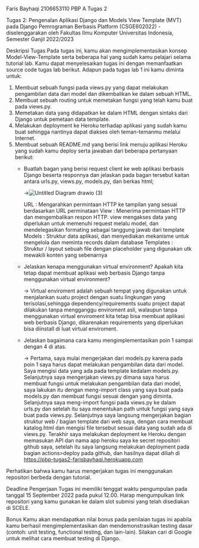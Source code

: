 Faris Bayhaqi
2106653110
PBP A
Tugas 2

Tugas 2: Pengenalan Aplikasi Django dan Models View Template (MVT) pada Django
Pemrograman Berbasis Platform (CSGE602022) - diselenggarakan oleh Fakultas Ilmu Komputer Universitas Indonesia, Semester Ganjil 2022/2023

Deskripsi Tugas
Pada tugas ini, kamu akan mengimplementasikan konsep Model-View-Template serta beberapa hal yang sudah kamu pelajari selama tutorial lab. Kamu dapat menyelesaikan tugas ini dengan memanfaatkan source code tugas lab berikut. Adapun pada tugas lab 1 ini kamu diminta untuk:

1. Membuat sebuah fungsi pada views.py yang dapat melakukan pengambilan data dari model dan dikembalikan ke dalam sebuah HTML.
2. Membuat sebuah routing untuk memetakan fungsi yang telah kamu buat pada views.py.
3. Memetakan data yang didapatkan ke dalam HTML dengan sintaks dari Django untuk pemetaan data template.
4. Melakukan deployment ke Heroku terhadap aplikasi yang sudah kamu buat sehingga nantinya dapat diakses oleh teman-temanmu melalui Internet.
5. Membuat sebuah README.md yang berisi link menuju aplikasi Heroku yang sudah kamu deploy serta jawaban dari beberapa pertanyaan berikut:
   - Buatlah bagan yang berisi request client ke web aplikasi berbasis Django beserta responnya dan jelaskan pada bagan tersebut kaitan antara urls.py, views.py,
     models.py, dan berkas html;
    
     ->![Untitled Diagram drawio (3)](https://user-images.githubusercontent.com/94624202/190207366-f071378a-13ac-45cc-be84-64bb9d29d5b8.png)
       
       URL       : Mengarahkan permintaan HTTP ke tampilan yang sesuai berdasarkan URL perminataan
       View      : Menerima permintaan HTTP dan mengembalikan respon HTTP. view mengakses data yang diperlukan untuk memenuhi request melalu model, dan mendelegasikan
                   formating sebagai tanggung jawab dari template
       Models    : Struktur data aplikasi, dan menyediakan mekanisme untuk mengelola dan meminta records dalam database
       Templates : Struktur / layout sebuah file dengan placeholder yang digunakan utk mewakili konten yang sebenarnya

   - Jelaskan kenapa menggunakan virtual environment? Apakah kita tetap dapat membuat aplikasi web berbasis Django tanpa menggunakan virtual environment?
  
     -> Virtual enviroment adalah sebuah tempat yang digunakan untuk menjalankan suatu project dengan suatu lingkungan yang terisolasi,sehingga dependency/requirements
        suatu project dapat dilakukan tanpa mengganggu enviroment asli, walaupun tanpa menggunakan virtual enviroment kita tetap bisa membuat aplikasi web berbasis
        Django, dikarenakan requirements yang diperlukan bisa diinstall di luat virtual enviroment.
     
   - Jelaskan bagaimana cara kamu mengimplementasikan poin 1 sampai dengan 4 di atas.
   
     -> Pertama, saya mulai mengerjakan dari models.py karena pada poin 1 saya harus dapat melakukan pengambilan data dari model. Saya mengisi data yang ada pada
        template kedalam models.py. Selanjutnya saya mengerjakan views.py dimana saya harus membuat fungsi untuk melakukan pengambilan data dari model, saya lakukan
        itu dengan meng-import class yang saya buat pada models.py dan membuat fungsi sesuai dengan yang diminta. Selanjutnya saya meng-import fungsi pada views.py
        ke dalam urls.py dan setelah itu saya menentukan path untuk fungsi yang saya buat pada views.py. Selanjutnya saya langsung mengerjakan bagian struktur web /
        bagian template dari web saya, dengan cara membuat katalog.html dan mengisi file tersebut sesuai data yang sudah ada di views.py. Terakhir saya melakukan
        deployment ke Heroku dengan memasukan API  dan nama app heroku saya ke secret repositori github saya, setelah itu saya langsung melakukan deployment pada 
        bagian actions>deploy pada github, dan hasilnya dapat diliah di https://pbp-tugas2-farisbayhaqi.herokuapp.com
   
Perhatikan bahwa kamu harus mengerjakan tugas ini menggunakan repositori berbeda dengan tutorial.

Deadline Pengerjaan
Tugas ini memiliki tenggat waktu pengumpulan pada tanggal 15 September 2022 pada pukul 12.00. Harap mengumpulkan link repositori yang kamu gunakan ke dalam slot submisi yang telah disediakan di SCELE.

Bonus
Kamu akan mendapatkan nilai bonus pada penilaian tugas ini apabila kamu berhasil mengimplementasikan dan mendemonstrasikan testing dasar (contoh: unit testing, functional testing, dan lain-lain). Silakan cari di Google untuk melihat cara membuat testing di Django.
